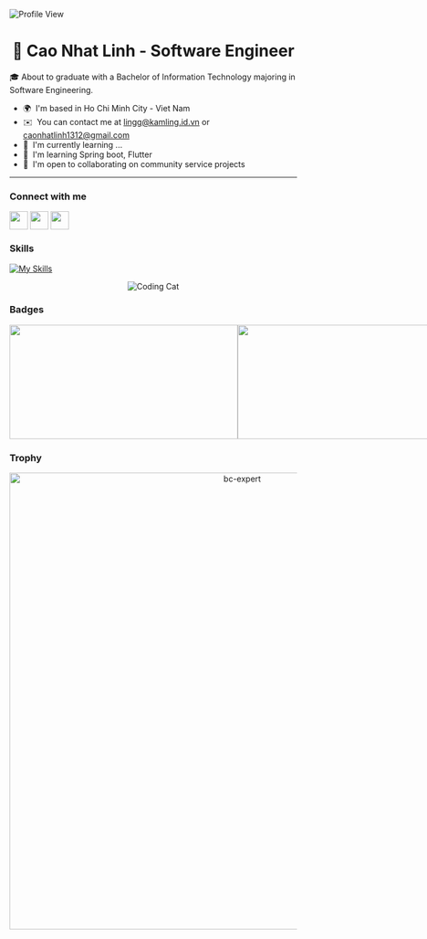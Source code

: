 ![Profile View](https://komarev.com/ghpvc/?username=CaoNhatLinh&style=flat-square)

<h1 align="center"> 👋 Cao Nhat Linh - Software Engineer </h1>

🎓 About to graduate with a Bachelor of Information Technology majoring in Software Engineering.

* 🌍  I'm based in Ho Chi Minh City - Viet Nam
* ✉️  You can contact me at [lingg@kamling.id.vn](mailto:lingg@kamling.id.vn) or [caonhatlinh1312@gmail.com](mailto:caonhatlinh1312@gmail.com)
* 🚀  I'm currently  learning ...
* 🧠  I'm learning Spring boot, Flutter
* 🤝  I'm open to collaborating on community service projects
--- 
### Connect with me
<a href = 'https://www.linkedin.com/in/linh-cao-24577a252'> <img width = '32px' align= 'center' src="https://raw.githubusercontent.com/rahulbanerjee26/githubAboutMeGenerator/main/icons/linked-in-alt.svg"/></a> 
<a href = 'https://github.com/CaoNhatLinh'> <img width = '32px' align= 'center' src="https://raw.githubusercontent.com/rahulbanerjee26/githubAboutMeGenerator/main/icons/github.svg"/></a>
<a href = 'https://www.facebook.com/kam1213.2002'> <img width = '32px' align= 'center' src="https://raw.githubusercontent.com/rahulbanerjee26/githubAboutMeGenerator/main/icons/facebook.svg"/></a>

### Skills

[![My Skills](https://skillicons.dev/icons?i=js,ts,git,java,cpp,cs,php,html,jquery,css,scss,bootstrap,laravel,dotnet,firebase,flutter,nodejs,mongodb,mysql,linux,idea,photoshop)](https://skillicons.dev)
<p align="center">
   <img align="center" src="https://data.whicdn.com/images/131201358/original.gif" alt="Coding Cat"/>
</p>


### Badges
<div style="display:flex;justify-content: space-between;"> 
<img  height="200px" width="400px" src="https://github-readme-stats.vercel.app/api?username=CaoNhatLinh&count_private=true&show_icons=true&theme=tokyonight" />
<img  height="200px" width="400px" src="https://github-readme-stats.vercel.app/api/top-langs/?username=CaoNhatLinh&layout=compact&theme=aura&langs_count=9" />
<img  height="200px" width="400px" src="https://github-readme-streak-stats.herokuapp.com/?user=CaoNhatLinh&theme=tokyonight&hide_border=true&mode=weekly" />
</div>

### Trophy

<p align="center"> <a href="https://github.com/ryo-ma/github-profile-trophy"><img src="https://github-profile-trophy.vercel.app/?username=CaoNhatLinh&theme=tokyonight&no-frame=true&row=1&&margin-w=30&no-bg=false" alt="bc-expert" width="800px"/></a></p>


